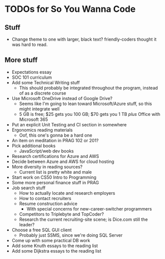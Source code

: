 # TODOs for So You Wanna Code

## Stuff

* Change theme to one with larger, black text? friendly-coders thought it was hard to read.

## More stuff

* Expectations essay
* SOC 101 curriculum
* Add some Technical Writing stuff
  * This should probably be integrated throughout the program, instead of as a discrete course
* Use Microsoft OneDrive instead of Google Drive?
  * Seems like I'm going to lean toward Microsoft/Azure stuff, so this might integrate well
  * 5 GB is free; $25 gets you 100 GB; $70 gets you 1 TB _plus_ Office with Microsoft 365
* Put an explicit Unit Testing and CI section in somewhere
* Ergonomics reading materials
  * Oof, this one's gonna be a hard one
* An item on meditation in PRAG 102 or 201?
* Pick additional books
  * JavaScript/web dev books
* Research certifications for Azure and AWS
* Decide between Azure and AWS for cloud hosting
* More diversity in reading sources?
  * Current list is pretty white and male
* Start work on CS50 Intro to Programming
* Some more personal finance stuff in PRAG
* Job search stuff
  * How to actually locate and research employers
  * How to contact recruiters
  * Resume construction advice
    * With special concerns for new-career-switcher programmers
  * Competitors to Triplebyte and TopCoder?
  * Research the current recruiting-site scene; is Dice.com still the leader?
* Choose a free SQL GUI client
  * Probably just SSMS, since we're doing SQL Server
* Come up with some practical DB work
* Add some Knuth essays to the reading list
* Add some Dijkstra essays to the reading list